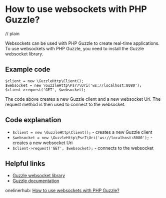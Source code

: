 # How to use websockets with PHP Guzzle?
// plain

Websockets can be used with PHP Guzzle to create real-time applications. To use websockets with PHP Guzzle, you need to install the Guzzle websocket library.

## Example code

```
$client = new \GuzzleHttp\Client();
$websocket = new \GuzzleHttp\Psr7\Uri('ws://localhost:8080');
$client->request('GET', $websocket);
```

The code above creates a new Guzzle client and a new websocket Uri. The request method is then used to connect to the websocket.

## Code explanation

- `$client = new \GuzzleHttp\Client();` - creates a new Guzzle client
- `$websocket = new \GuzzleHttp\Psr7\Uri('ws://localhost:8080');` - creates a new websocket Uri
- `$client->request('GET', $websocket);` - connects to the websocket

## Helpful links
- [Guzzle websocket library](https://github.com/guzzle/websocket-subscriber)
- [Guzzle documentation](http://docs.guzzlephp.org/en/stable/)

onelinerhub: [How to use websockets with PHP Guzzle?](https://onelinerhub.com/php-guzzle/how-to-use-websockets-with-php-guzzle)